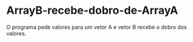 # ArrayB-recebe-dobro-de-ArrayA
O programa pede valores para um vetor A e vetor B recebe o dobro dos valores.
